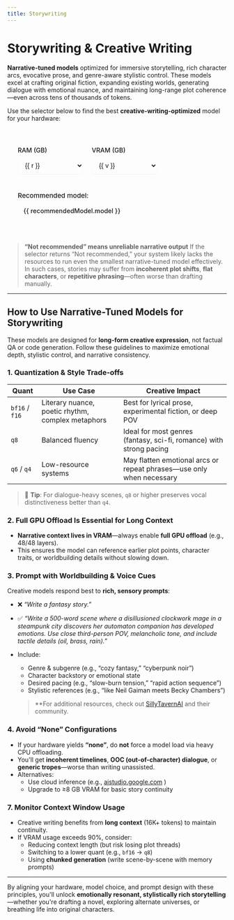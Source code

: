 ```yaml
---
title: Storywriting
---
```


# Storywriting & Creative Writing

**Narrative-tuned models** optimized for immersive storytelling, rich character arcs, evocative prose, and genre-aware stylistic control. These models excel at crafting original fiction, expanding existing worlds, generating dialogue with emotional nuance, and maintaining long-range plot coherence—even across tens of thousands of tokens.

Use the selector below to find the best **creative-writing-optimized** model for your hardware:


<script setup>
import { ref, computed } from 'vue'

const ram = ref(16)
const vram = ref(8)

// Define the available options
const ramOptions = [16, 32, 64, 128]
const vramOptions = [0, 4, 6, 8, 12, 16, 24, 32]

const recommendationRules = [
  // Very high RAM (128 GB)
  { ramMin: 128, vramMin: 32, model: "GPT OSS 120B or Gemma 3 27B Q8", color: "var(--vp-c-green-2)", bg: "var(--vp-c-green-soft)" },
  { ramMin: 128, vramMin: 24, model: "GPT OSS 120B or Gemma 3 27B Q6", color: "var(--vp-c-green-2)", bg: "var(--vp-c-green-soft)" },
  { ramMin: 128, vramMin: 16, model: "GPT OSS 120B or Gemma 3 12B Q8", color: "var(--vp-c-green-2)", bg: "var(--vp-c-green-soft)" },
  { ramMin: 128, vramMin: 12, model: "GPT OSS 120B or Gemma 3 12B Q6", color: "var(--vp-c-green-2)", bg: "var(--vp-c-green-soft)" },
  { ramMin: 128, vramMin: 8, model: "GPT OSS 120B", color: "var(--vp-c-green-2)", bg: "var(--vp-c-green-soft)" },
  { ramMin: 128, vramMin: 6, model: "GPT OSS 120B", color: "var(--vp-c-green-2)", bg: "var(--vp-c-green-soft)" },
  { ramMin: 128, vramMin: 4, model: "GPT OSS 120B", color: "var(--vp-c-green-2)", bg: "var(--vp-c-green-soft)" },
  { ramMin: 128, vramMin: 0, model: "GPT OSS 120B", color: "var(--vp-c-green-2)", bg: "var(--vp-c-green-soft)" },

  // High RAM (64 GB)
  { ramMin: 64, vramMin: 32, model: "GPT OSS 20B or Gemma 3 27B Q8", color: "var(--vp-c-blue-2)", bg: "var(--vp-c-blue-soft)" },
  { ramMin: 64, vramMin: 24, model: "GPT OSS 20B or Gemma 3 27B Q6", color: "var(--vp-c-blue-2)", bg: "var(--vp-c-blue-soft)" },
  { ramMin: 64, vramMin: 16, model: "GPT OSS 20B or Gemma 3 12B Q8", color: "var(--vp-c-blue-2)", bg: "var(--vp-c-blue-soft)" },
  { ramMin: 64, vramMin: 12, model: "GPT OSS 20B or Gemma 3 12B Q6", color: "var(--vp-c-blue-2)", bg: "var(--vp-c-blue-soft)" },
  { ramMin: 64, vramMin: 8, model: "GPT OSS 20B", color: "var(--vp-c-blue-2)", bg: "var(--vp-c-blue-soft)" },
  { ramMin: 64, vramMin: 6, model: "GPT OSS 20B", color: "var(--vp-c-blue-2)", bg: "var(--vp-c-blue-soft)" },
  { ramMin: 64, vramMin: 4, model: "GPT OSS 20B", color: "var(--vp-c-blue-2)", bg: "var(--vp-c-blue-soft)" },
  { ramMin: 64, vramMin: 0, model: "GPT OSS 20B", color: "var(--vp-c-blue-2)", bg: "var(--vp-c-blue-soft)" },

  // Medium RAM (32 GB)
  { ramMin: 32, vramMin: 32, model: "GPT OSS 20B or Gemma 3 27B Q8", color: "var(--vp-c-blue-2)", bg: "var(--vp-c-blue-soft)" },
  { ramMin: 32, vramMin: 24, model: "GPT OSS 20B or Gemma 3 27B Q6", color: "var(--vp-c-blue-2)", bg: "var(--vp-c-blue-soft)" },
  { ramMin: 32, vramMin: 16, model: "GPT OSS 20B or Gemma 3 12B Q8", color: "var(--vp-c-blue-2)", bg: "var(--vp-c-blue-soft)" },
  { ramMin: 32, vramMin: 12, model: "GPT OSS 20B or Gemma 3 12B Q6", color: "var(--vp-c-blue-2)", bg: "var(--vp-c-blue-soft)" },
  { ramMin: 32, vramMin: 8, model: "GPT OSS 20B or Gemma 3 12B Q4", color: "var(--vp-c-blue-2)", bg: "var(--vp-c-blue-soft)" },
  { ramMin: 32, vramMin: 6, model: "GPT OSS 20B", color: "var(--vp-c-blue-2)", bg: "var(--vp-c-blue-soft)" },
  // vramMin: 4 and 0 → "none" → omitted

  // Low RAM (16 GB)
  { ramMin: 16, vramMin: 32, model: "GPT OSS 20B or Gemma 3 27B Q8", color: "var(--vp-c-orange-2)", bg: "var(--vp-c-orange-soft)" },
  { ramMin: 16, vramMin: 24, model: "GPT OSS 20B or Gemma 3 27B Q6", color: "var(--vp-c-orange-2)", bg: "var(--vp-c-orange-soft)" },
  { ramMin: 16, vramMin: 16, model: "GPT OSS 20B or Gemma 3 12B Q8", color: "var(--vp-c-orange-2)", bg: "var(--vp-c-orange-soft)" },
  { ramMin: 16, vramMin: 12, model: "GPT OSS 20B or Gemma 3 12B Q6", color: "var(--vp-c-orange-2)", bg: "var(--vp-c-orange-soft)" },
  { ramMin: 16, vramMin: 8, model: "Gemma 3 12B Q4", color: "var(--vp-c-orange-2)", bg: "var(--vp-c-orange-soft)" },
  // vramMin: 6, 4, 0 → "none" → omitted
];

const recommendedModel = computed(() => {
  // Find the first rule that matches the current RAM and VRAM
  const matchingRule = recommendationRules.find(rule => ram.value >= rule.ramMin && vram.value >= rule.vramMin)
  
  if (matchingRule) {
    return {
      model: matchingRule.model,
      color: matchingRule.color,
      bg: matchingRule.bg
    }
  }
  
  return {
    model: 'Not recommended',
    color: 'var(--vp-c-text-3)',
    bg: 'transparent'
  }
})

const isRecommended = computed(() => {
  return recommendedModel.value.model !== 'Not recommended'
})

/* Normalized detection + canonical classes */
const normalizedModel = computed(() => recommendedModel.value.model.toLowerCase())

const isBF16orGPTOSS = computed(() =>
  normalizedModel.value.includes('bf16') || normalizedModel.value.includes('gpt oss')
)

const isQ6orQ8 = computed(() =>
  normalizedModel.value.includes('q6') || normalizedModel.value.includes('q8')
)

const isQ4 = computed(() => normalizedModel.value.includes('q4'))

const is4b = computed(() => normalizedModel.value.includes('4b'))

const selectorClass = computed(() => {
  if (!isRecommended.value) return { 'not-recommended': true }
  if (is4b.value) return { 'recommended-4b': true }
  if (isBF16orGPTOSS.value) return { 'recommended-success': true }
  if (isQ6orQ8.value) return { 'recommended-caution': true }
  if (isQ4.value) return { 'recommended-warning': true }
  return {}
})

const modelNameClasses = computed(() => {
  if (!isRecommended.value) return { 'not-recommended': true }
  if (is4b.value) return { 'recommended-4b': true }
  if (isBF16orGPTOSS.value) return { 'recommended-success': true }
  if (isQ6orQ8.value) return { 'recommended-caution': true }
  if (isQ4.value) return { 'recommended-warning': true }
  return {}
})
</script>

<style scoped>
.model-selector {
  margin: 2rem 0;
  padding: 1.5rem;
  border-radius: 16px;
  background-color: var(--vp-code-block-bg);
  border: 2px solid var(--vp-c-border); /* Default border */
  font-size: 0.95rem;
  transition: border-color 0.3s ease;
  position: relative;
  overflow: hidden; /* Ensures background colors stay within bounds */
}

.model-selector::before {
  content: '';
  position: absolute;
  top: 0;
  left: 0;
  right: 0;
  height: 4px;
  background: linear-gradient(90deg, var(--vp-c-brand), var(--vp-c-green));
  /* Default gradient, will be overridden by JavaScript or specific class if needed */
}

/* Example: Specific border color based on recommendation */
.model-selector.recommended-success {
  border-color: var(--vp-c-green-2);
}
.model-selector.recommended-caution {
  border-color: var(--vp-c-yellow-2);
}
.model-selector.recommended-warning {
  border-color: var(--vp-c-orange-2);
}
.model-selector.recommended-4b {
  border-color: var(--vp-c-purple-2);
}

.model-selector h3 {
  margin-top: 0;
  margin-bottom: 1.25rem;
  font-weight: 600;
  color: var(--vp-c-text-1);
}

.controls {
  display: flex;
  flex-wrap: wrap;
  gap: 1.25rem;
  margin-bottom: 1.5rem;
}

.control-group {
  display: flex;
  flex-direction: column;
  min-width: 150px;
}

.control-group label {
  font-weight: 500;
  margin-bottom: 0.5rem;
  color: var(--vp-c-text-1);
  font-size: 0.9rem;
}

.control-group select {
  padding: 0.6rem 0.8rem;
  border: 1px solid var(--vp-c-border);
  border-radius: 8px;
  background: var(--vp-c-bg);
  color: var(--vp-c-text-1);
  font-size: 0.95rem;
  transition: all 0.2s ease;
  box-shadow: 0 1px 2px rgba(0, 0, 0, 0.05);
}

.control-group select:hover {
  border-color: var(--vp-c-brand-lighter);
}

.control-group select:focus {
  outline: none;
  border-color: var(--vp-c-brand);
  box-shadow: 0 0 0 3px rgba(66, 133, 244, 0.25);
}

.result {
  padding-top: 1rem;
  border-top: 1px solid var(--vp-c-divider);
}

.result strong {
  display: block;
  margin-bottom: 0.5rem;
  font-weight: 500;
  color: var(--vp-c-text-1);
}

.result .model-name {
  display: inline-block;
  padding: 0.5rem 0.75rem;
  border-radius: 8px;
  font-family: var(--vp-font-family-mono);
  font-size: 0.95em;
  font-weight: 500;
  transition: all 0.3s ease;
  border: 1px solid transparent; /* Default border */
}

.result .model-name.not-recommended {
  color: var(--vp-c-text-3);
  background: var(--vp-c-bg-soft);
  border-color: var(--vp-c-text-3);
  font-style: italic;
}

/* Dynamically applied styles based on recommendation level */
.result .model-name.recommended-success {
  background-color: var(--vp-c-green-soft);
  color: var(--vp-c-green-2);
  border-color: var(--vp-c-green-2);
}
 
.result .model-name.recommended-caution {
  background-color: var(--vp-c-yellow-soft);
  color: var(--vp-c-yellow-2);
  border-color: var(--vp-c-yellow-2);
}
 
.result .model-name.recommended-warning {
  background-color: var(--vp-c-orange-soft);
  color: var(--vp-c-orange-2);
  border-color: var(--vp-c-orange-2);
}
 
.result .model-name.recommended-4b {
  background-color: var(--vp-c-purple-soft);
  color: var(--vp-c-purple-2);
  border-color: var(--vp-c-purple-2);
}
 
</style>

<div class="model-selector" :class="selectorClass">
  <div class="controls">
    <div class="control-group">
      <label for="ram-select">RAM (GB)</label>
      <select id="ram-select" v-model.number="ram">
        <option v-for="r in ramOptions" :key="r" :value="r">{{ r }}</option>
      </select>
    </div>
    <div class="control-group">
      <label for="vram-select">VRAM (GB)</label>
      <select id="vram-select" v-model.number="vram">
        <option v-for="v in vramOptions" :key="v" :value="v">{{ v }}</option>
      </select>
    </div>
  </div>

  <div class="result">
    <strong>Recommended model:</strong>
    <span
      class="model-name"
      :class="modelNameClasses"
      :style="{ backgroundColor: recommendedModel.bg, color: recommendedModel.color }"
    >
      {{ recommendedModel.model }}
    </span>
  </div>
</div>

> **“Not recommended” means unreliable narrative output**
> If the selector returns “Not recommended,” your system likely lacks the resources to run even the smallest narrative-tuned model effectively. In such cases, stories may suffer from **incoherent plot shifts**, **flat characters**, or **repetitive phrasing**—often worse than drafting manually.

---

## How to Use Narrative-Tuned Models for Storywriting

These models are designed for **long-form creative expression**, not factual QA or code generation. Follow these guidelines to maximize emotional depth, stylistic control, and narrative consistency.

### 1. **Quantization & Style Trade-offs**
| Quant | Use Case | Creative Impact |
|------|--------|----------------|
| `bf16` / `f16` | Literary nuance, poetic rhythm, complex metaphors | Best for lyrical prose, experimental fiction, or deep POV |
| `q8` | Balanced fluency | Ideal for most genres (fantasy, sci-fi, romance) with strong pacing |
| `q6` / `q4` | Low-resource systems | May flatten emotional arcs or repeat phrases—use only when necessary |

> 📝 **Tip**: For dialogue-heavy scenes, `q8` or higher preserves vocal distinctiveness better than `q4`.

### 2. **Full GPU Offload Is Essential for Long Context**
- **Narrative context lives in VRAM**—always enable **full GPU offload** (e.g., 48/48 layers).
- This ensures the model can reference earlier plot points, character traits, or worldbuilding details without slowing down.

### 3. **Prompt with Worldbuilding & Voice Cues**
Creative models respond best to **rich, sensory prompts**:
- ❌ _“Write a fantasy story.”_  
- ✅ _“Write a 500-word scene where a disillusioned clockwork mage in a steampunk city discovers her automaton companion has developed emotions. Use close third-person POV, melancholic tone, and include tactile details (oil, brass, rain).”_
- Include:
  - Genre & subgenre (e.g., “cozy fantasy,” “cyberpunk noir”)
  - Character backstory or emotional state
  - Desired pacing (e.g., “slow-burn tension,” “rapid action sequence”)
  - Stylistic references (e.g., “like Neil Gaiman meets Becky Chambers”)

  > **For additional resources, check out [SillyTavernAI](https://sillytavernai.com/) and their community.

### 4. **Avoid “None” Configurations**
- If your hardware yields **“none”**, do **not** force a model load via heavy CPU offloading.
- You'll get **incoherent timelines**, **OOC (out-of-character) dialogue**, or **generic tropes**—worse than writing unassisted.
- Alternatives:
  - Use cloud inference (e.g., [aistudio.google.com](https://aistudio.google.com/prompts/new_chat?model=gemma-3-27b-it) )
  - Upgrade to ≥8 GB VRAM for basic story continuity

### 7. **Monitor Context Window Usage**
- Creative writing benefits from **long context** (16K+ tokens) to maintain continuity.
- If VRAM usage exceeds 90%, consider:
  - Reducing context length (but risk losing plot threads)
  - Switching to a lower quant (e.g., `bf16` → `q8`)
  - Using **chunked generation** (write scene-by-scene with memory prompts)

---

By aligning your hardware, model choice, and prompt design with these principles, you'll unlock **emotionally resonant, stylistically rich storytelling**—whether you're drafting a novel, exploring alternate universes, or breathing life into original characters.